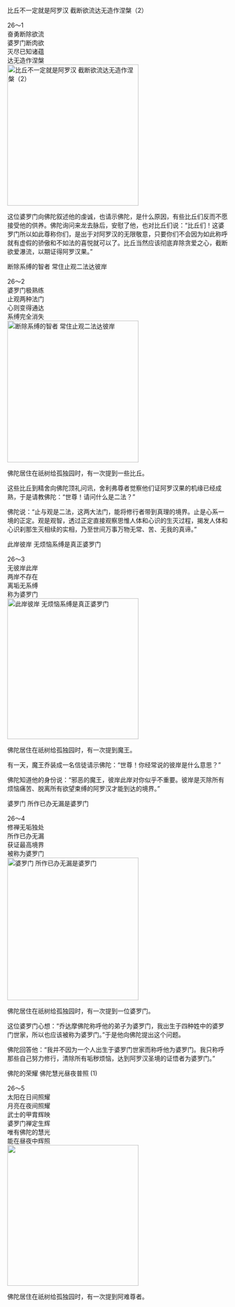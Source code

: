 比丘不一定就是阿罗汉 截断欲流达无造作涅槃（2）

<div class="e2">
<div>
26～1<br>
 奋勇断除欲流<br>
 婆罗门断肉欲<br>
 灭尽已知诸蕴<br>
 达无造作涅槃
</div>
<img src="images/fjj-95-1.jpg" width="300" height="322" alt="比丘不一定就是阿罗汉 截断欲流达无造作涅槃（2）"/>
</div>

这位婆罗门向佛陀叙述他的虔诚，也请示佛陀，是什么原因，有些比丘们反而不愿接受他的供养。佛陀询问来龙去脉后，安慰了他，也对比丘们说：“比丘们！这婆罗门所以如此尊称你们，是出于对阿罗汉的无限敬意，只要你们不会因为如此称呼就有虚假的骄傲和不如法的喜悦就可以了。比丘当然应该彻底弃除贪爱之心，截断欲爱瀑流，以期证得阿罗汉果。”

断除系缚的智者 常住止观二法达彼岸

<div class="e2">
<div>
26～2<br>
 婆罗门极熟练<br>
 止观两种法门<br>
 心则变得通达<br>
 系缚完全消失
</div>
<img src="images/fjj-95-2.jpg" width="300" height="323" alt="断除系缚的智者 常住止观二法达彼岸"/>
</div>

佛陀居住在祇树给孤独园时，有一次提到一些比丘。

这些比丘到精舍向佛陀顶礼问讯，舍利弗尊者觉察他们证阿罗汉果的机缘已经成熟，于是请教佛陀：“世尊！请问什么是二法？”

佛陀说：“止与观是二法，这两大法门，能将修行者带到真理的境界。止是心系一境的正定。观是观智，透过正定直接观察思惟人体和心识的生灭过程，揭发人体和心识刹那生灭相续的实相，乃至世间万事万物无常、苦、无我的真谛。”

此岸彼岸 无烦恼系缚是真正婆罗门

<div class="e2">
<div>
26～3<br>
 无彼岸此岸<br>
 两岸不存在<br>
 离垢无系缚<br>
 称为婆罗门
</div>
<img src="images/fjj-95-3.jpg" width="300" height="321" alt="此岸彼岸 无烦恼系缚是真正婆罗门"/>
</div>

佛陀居住在祇树给孤独园时，有一次提到魔王。

有一天，魔王乔装成一名信徒请示佛陀：“世尊！你经常说的彼岸是什么意思？”

佛陀知道他的身份说：“邪恶的魔王，彼岸此岸对你似乎不重要。彼岸是灭除所有烦恼痛苦、脱离所有欲望束缚的阿罗汉才能到达的境界。”

婆罗门 所作已办无漏是婆罗门

<div class="e2">
<div>
26～4<br>
 修禅无垢独处<br>
 所作已办无漏<br>
 获证最高境界<br>
 被称为婆罗门
</div>
<img src="images/fjj-95-4.jpg" width="300" height="325" alt="婆罗门 所作已办无漏是婆罗门"/>
</div>

佛陀居住在祇树给孤独园时，有一次提到一位婆罗门。

这位婆罗门心想：“乔达摩佛陀称呼他的弟子为婆罗门，我出生于四种姓中的婆罗门世家，所以也应该被称为婆罗门。”于是他向佛陀提出这个问题。

佛陀回答他：“我并不因为一个人出生于婆罗门世家而称呼他为婆罗门。我只称呼那些自己努力修行，清除所有垢秽烦恼，达到阿罗汉圣境的证悟者为婆罗门。”

佛陀的荣耀 佛陀慧光昼夜普照 (1)

<div class="e2">
<div>
26～5<br>
 太阳在日间照耀<br>
 月亮在夜间照耀<br>
 武士的甲胄辉映<br>
 婆罗门禅定生辉<br>
 唯有佛陀的慧光<br>
 能在昼夜中辉照
</div>
<img src="images/fjj-95-5.jpg" width="300" height="321" alt=""/>
</div>

佛陀居住在祇树给孤独园时，有一次提到阿难尊者。

